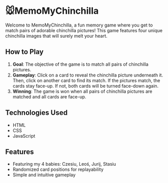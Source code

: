# 🐭MemoMyChinchilla

Welcome to MemoMyChinchilla, a fun memory game where you get to match pairs of adorable chinchilla pictures! This game features four unique chinchilla images that will surely melt your heart.

## How to Play
1. **Goal**: The objective of the game is to match all pairs of chinchilla pictures.
2. **Gameplay**: Click on a card to reveal the chinchilla picture underneath it. Then, click on another card to find its match. If the pictures match, the cards stay face-up. If not, both cards will be turned face-down again.
3. **Winning**: The game is won when all pairs of chinchilla pictures are matched and all cards are face-up.

## Technologies Used
- HTML
- CSS
- JavaScript

## Features
- Featuring my 4 babies: Czesiu, Leoś, Jurij, Stasiu
- Randomized card positions for replayability
- Simple and intuitive gameplay


